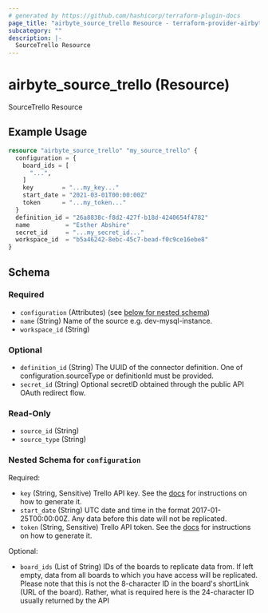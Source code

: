```yaml
---
# generated by https://github.com/hashicorp/terraform-plugin-docs
page_title: "airbyte_source_trello Resource - terraform-provider-airbyte"
subcategory: ""
description: |-
  SourceTrello Resource
---
```


# airbyte_source_trello (Resource)

SourceTrello Resource

## Example Usage

```terraform
resource "airbyte_source_trello" "my_source_trello" {
  configuration = {
    board_ids = [
      "...",
    ]
    key        = "...my_key..."
    start_date = "2021-03-01T00:00:00Z"
    token      = "...my_token..."
  }
  definition_id = "26a8838c-f8d2-427f-b18d-4240654f4782"
  name          = "Esther Abshire"
  secret_id     = "...my_secret_id..."
  workspace_id  = "b5a46242-8ebc-45c7-bead-f0c9ce16ebe8"
}
```

<!-- schema generated by tfplugindocs -->
## Schema

### Required

- `configuration` (Attributes) (see [below for nested schema](#nestedatt--configuration))
- `name` (String) Name of the source e.g. dev-mysql-instance.
- `workspace_id` (String)

### Optional

- `definition_id` (String) The UUID of the connector definition. One of configuration.sourceType or definitionId must be provided.
- `secret_id` (String) Optional secretID obtained through the public API OAuth redirect flow.

### Read-Only

- `source_id` (String)
- `source_type` (String)

<a id="nestedatt--configuration"></a>
### Nested Schema for `configuration`

Required:

- `key` (String, Sensitive) Trello API key. See the <a href="https://developer.atlassian.com/cloud/trello/guides/rest-api/authorization/#using-basic-oauth">docs</a> for instructions on how to generate it.
- `start_date` (String) UTC date and time in the format 2017-01-25T00:00:00Z. Any data before this date will not be replicated.
- `token` (String, Sensitive) Trello API token. See the <a href="https://developer.atlassian.com/cloud/trello/guides/rest-api/authorization/#using-basic-oauth">docs</a> for instructions on how to generate it.

Optional:

- `board_ids` (List of String) IDs of the boards to replicate data from. If left empty, data from all boards to which you have access will be replicated. Please note that this is not the 8-character ID in the board's shortLink (URL of the board). Rather, what is required here is the 24-character ID usually returned by the API


